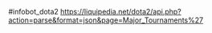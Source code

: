 #infobot_dota2
https://liquipedia.net/dota2/api.php?action=parse&format=json&page=Major_Tournaments%27